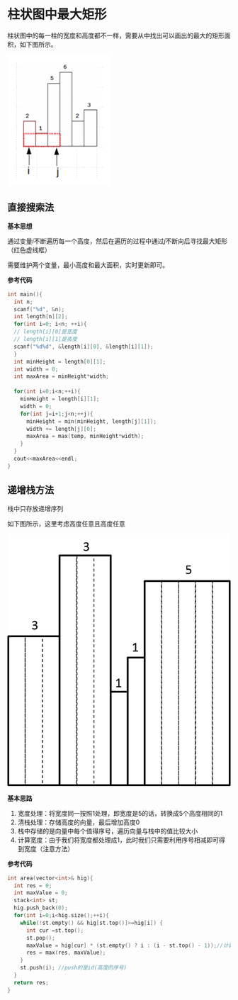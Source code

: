 # 柱状图中最大矩形

柱状图中的每一柱的宽度和高度都不一样，需要从中找出可以画出的最大的矩形面积，如下图所示。

![宽度为1](https://github.com/Wupingyang/Algorithms-topic/raw/master/辅助配图/柱状图（宽度1）.png)

## 直接搜索法

**基本思想**

通过变量$i$不断遍历每一个高度，然后在遍历的过程中通过$j$不断向后寻找最大矩形（红色虚线框）

需要维护两个变量，最小高度和最大面积，实时更新即可。

**参考代码**
```c++
int main(){
  int n;
  scanf("%d", &n);
  int length[n][2];
  for(int i=0; i<n; ++i){
  // length[i][0]是宽度
  // length[i][1]是高度
  scanf("%d%d", &length[i][0], &length[i][1]);
  }
  int minHeight = length[0][1];
  int width = 0;
  int maxArea = minHeight*width; 
    
  for(int i=0;i<n;++i){
    minHeight = length[i][1];
    width = 0;
    for(int j=i+1;j<n;++j){
      minHeight = min(minHeight, length[j][1]);
      width += length[j][0]; 
      maxArea = max(temp, minHeight*width);
    }
  }
  cout<<maxArea<<endl;
}
```

## 递增栈方法

栈中只存放递增序列

如下图所示，这里考虑高度任意且高度任意

![宽度任意](https://github.com/Wupingyang/Algorithms-topic/blob/master/%E8%BE%85%E5%8A%A9%E9%85%8D%E5%9B%BE/%E6%9F%B1%E7%8A%B6%E5%9B%BE%EF%BC%88%E5%AE%BD%E5%BA%A6%E4%BB%BB%E6%84%8F%EF%BC%89.png)

**基本思路**

1. 宽度处理：将宽度同一按照1处理，即宽度是5的话，转换成5个高度相同的1
2. 清栈处理：存储高度的向量，最后增加高度0
3. 栈中存储的是向量中每个值得序号，遍历向量与栈中的值比较大小
4. 计算宽度：由于我们将宽度都处理成1，此时我们只需要利用序号相减即可得到宽度（注意方法）

**参考代码**
```c++
int area(vector<int>& hig){
  int res = 0;
  int maxValue = 0;
  stack<int> st;
  hig.push_back(0);
  for(int i=0;i<hig.size();++i){
    while(!st.empty() && hig[st.top()]>=hig[i]) {
      int cur =st.top();
      st.pop();
      maxValue = hig[cur] * (st.empty() ? i : (i - st.top() - 1));//计算宽度的方法
      res = max(res, maxValue);
    }
    st.push(i); //push的是id(高度的序号) 
  }
  return res;
}
```
